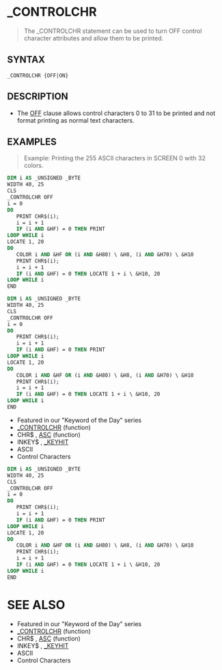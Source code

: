 # _CONTROLCHR
> The _CONTROLCHR statement can be used to turn OFF control character attributes and allow them to be printed.

## SYNTAX
`_CONTROLCHR {OFF|ON}`

## DESCRIPTION
* The [OFF](OFF.md) clause allows control characters 0 to 31 to be printed and not format printing as normal text characters.


## EXAMPLES
> Example: Printing the 255 ASCII characters in SCREEN 0 with 32 colors.

```vb
DIM i AS _UNSIGNED _BYTE
WIDTH 40, 25
CLS
_CONTROLCHR OFF
i = 0
DO
   PRINT CHR$(i);
   i = i + 1
   IF (i AND &HF) = 0 THEN PRINT
LOOP WHILE i
LOCATE 1, 20
DO
   COLOR i AND &HF OR (i AND &H80) \ &H8, (i AND &H70) \ &H10
   PRINT CHR$(i);
   i = i + 1
   IF (i AND &HF) = 0 THEN LOCATE 1 + i \ &H10, 20
LOOP WHILE i
END
```


```vb
DIM i AS _UNSIGNED _BYTE
WIDTH 40, 25
CLS
_CONTROLCHR OFF
i = 0
DO
   PRINT CHR$(i);
   i = i + 1
   IF (i AND &HF) = 0 THEN PRINT
LOOP WHILE i
LOCATE 1, 20
DO
   COLOR i AND &HF OR (i AND &H80) \ &H8, (i AND &H70) \ &H10
   PRINT CHR$(i);
   i = i + 1
   IF (i AND &HF) = 0 THEN LOCATE 1 + i \ &H10, 20
LOOP WHILE i
END
```

* Featured in our "Keyword of the Day" series
* [_CONTROLCHR](_CONTROLCHR.md) (function)
* CHR$ , [ASC](ASC.md) (function)
* INKEY$ , [_KEYHIT](_KEYHIT.md)
* ASCII
* Control Characters

```vb
DIM i AS _UNSIGNED _BYTE
WIDTH 40, 25
CLS
_CONTROLCHR OFF
i = 0
DO
   PRINT CHR$(i);
   i = i + 1
   IF (i AND &HF) = 0 THEN PRINT
LOOP WHILE i
LOCATE 1, 20
DO
   COLOR i AND &HF OR (i AND &H80) \ &H8, (i AND &H70) \ &H10
   PRINT CHR$(i);
   i = i + 1
   IF (i AND &HF) = 0 THEN LOCATE 1 + i \ &H10, 20
LOOP WHILE i
END
```



# SEE ALSO
* Featured in our "Keyword of the Day" series
* [_CONTROLCHR](_CONTROLCHR.md) (function)
* CHR$ , [ASC](ASC.md) (function)
* INKEY$ , [_KEYHIT](_KEYHIT.md)
* ASCII
* Control Characters

